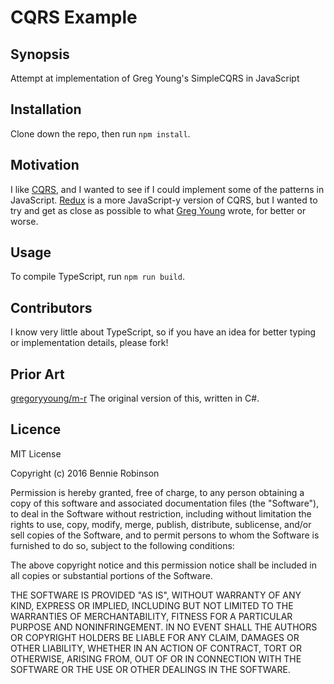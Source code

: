 # CQRS Example

## Synopsis
Attempt at implementation of Greg Young's SimpleCQRS in JavaScript

## Installation
Clone down the repo, then run `npm install`.

## Motivation
I like [CQRS](http://martinfowler.com/bliki/CQRS.html), and I wanted to see if I could implement some of the patterns in JavaScript. [Redux](https://github.com/reactjs/redux) is a more JavaScript-y version of CQRS, but I wanted to try and get as close as possible to what [Greg Young](http://codebetter.com/gregyoung/) wrote, for better or worse.

## Usage
To compile TypeScript, run `npm run build`.

## Contributors
I know very little about TypeScript, so if you have an idea for better typing or implementation details, please fork!

## Prior Art
[gregoryyoung/m-r](https://github.com/gregoryyoung/m-r) The original version of this, written in C#.

## Licence
MIT License

Copyright (c) 2016 Bennie Robinson

Permission is hereby granted, free of charge, to any person obtaining a copy
of this software and associated documentation files (the "Software"), to deal
in the Software without restriction, including without limitation the rights
to use, copy, modify, merge, publish, distribute, sublicense, and/or sell
copies of the Software, and to permit persons to whom the Software is
furnished to do so, subject to the following conditions:

The above copyright notice and this permission notice shall be included in all
copies or substantial portions of the Software.

THE SOFTWARE IS PROVIDED "AS IS", WITHOUT WARRANTY OF ANY KIND, EXPRESS OR
IMPLIED, INCLUDING BUT NOT LIMITED TO THE WARRANTIES OF MERCHANTABILITY,
FITNESS FOR A PARTICULAR PURPOSE AND NONINFRINGEMENT. IN NO EVENT SHALL THE
AUTHORS OR COPYRIGHT HOLDERS BE LIABLE FOR ANY CLAIM, DAMAGES OR OTHER
LIABILITY, WHETHER IN AN ACTION OF CONTRACT, TORT OR OTHERWISE, ARISING FROM,
OUT OF OR IN CONNECTION WITH THE SOFTWARE OR THE USE OR OTHER DEALINGS IN THE
SOFTWARE. 
